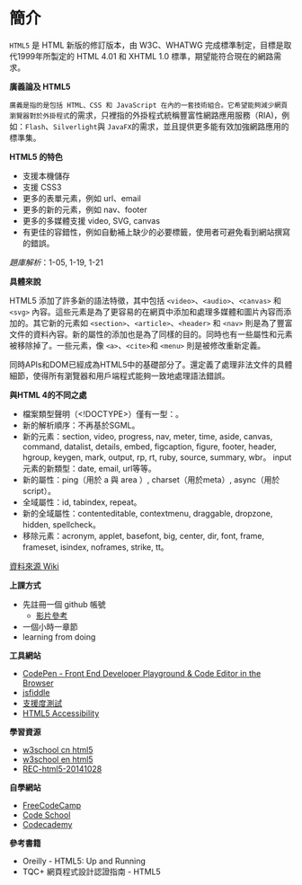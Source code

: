 # 簡介

`HTML5` 是 HTML 新版的修訂版本，由 W3C、WHATWG 完成標準制定，目標是取代1999年所製定的 HTML 4.01 和 XHTML 1.0 標準，期望能符合現在的網路需求。

**廣義論及 HTML5**

`廣義是指的是包括 HTML、CSS 和 JavaScript 在內的一套技術組合。它希望能夠減少網頁瀏覽器對於外掛程式`的需求，只裡指的外掛程式統稱豐富性網路應用服務（RIA)，例如：`Flash`、`Silverlight`與 `JavaFX`的需求，並且提供更多能有效加強網路應用的標準集。

**HTML5 的特色**

* 支援本機儲存
* 支援 CSS3
* 更多的表單元素，例如 url、email
* 更多的新的元素，例如 nav、footer
* 更多的多媒體支援 video, SVG, canvas
* 有更佳的容錯性，例如自動補上缺少的必要標籤，使用者可避免看到網站撰寫的錯誤。

*題庫解析*：1-05, 1-19, 1-21

**具體來說**

HTML5 添加了許多新的語法特徵，其中包括 `<video>`、`<audio>`、`<canvas>` 和 `<svg>` 內容。這些元素是為了更容易的在網頁中添加和處理多媒體和圖片內容而添加的。其它新的元素如 `<section>`、`<article>`、`<header>` 和 `<nav>` 則是為了豐富文件的資料內容。新的屬性的添加也是為了同樣的目的。同時也有一些屬性和元素被移除掉了。一些元素，像 `<a>`、`<cite>`和 `<menu>` 則是被修改重新定義。

同時APIs和DOM已經成為HTML5中的基礎部分了。還定義了處理非法文件的具體細節，使得所有瀏覽器和用戶端程式能夠一致地處理語法錯誤。

**與HTML 4的不同之處**

* 檔案類型聲明（<!DOCTYPE>）僅有一型：<!DOCTYPE HTML>。
* 新的解析順序：不再基於SGML。
* 新的元素：section, video, progress, nav, meter, time, aside, canvas, command, datalist, details, embed, figcaption, figure, footer, header, hgroup, keygen, mark, output, rp, rt, ruby, source, summary, wbr。
input 元素的新類型：date, email, url等等。
* 新的屬性：ping（用於 a 與 area ）, charset（用於meta）, async（用於script）。
* 全域屬性：id, tabindex, repeat。
* 新的全域屬性：contenteditable, contextmenu, draggable, dropzone, hidden, spellcheck。
* 移除元素：acronym, applet, basefont, big, center, dir, font, frame, frameset, isindex, noframes, strike, tt。

[資料來源 Wiki](https://zh.wikipedia.org/wiki/HTML5)

**上課方式**

* 先註冊一個 github 帳號
    * [影片參考](https://www.youtube.com/watch?v=LIhoP5omcG4)
* 一個小時一章節
* learning from doing

**工具網站**

* [CodePen - Front End Developer Playground &amp; Code Editor in the Browser](https://codepen.io/)
* [jsfiddle](https://jsfiddle.net/)
* [支援度測試](http://html5test.com/)
* [HTML5 Accessibility](http://www.html5accessibility.com/)

**學習資源**

* [w3school cn html5](http://www.w3school.com.cn/html5/index.asp)
* [w3school en html5](http://www.w3schools.com/html/html5_intro.asp)
* [REC-html5-20141028](https://www.w3.org/TR/html5/Overview.html)

**自學網站**

* [FreeCodeCamp](https://www.freecodecamp.com/)
* [Code School](https://codeschool.com/)
* [Codecademy](https://www.codecademy.com/)

**參考書籍**

* Oreilly - HTML5: Up and Running
* TQC+ 網頁程式設計認證指南 - HTML5
